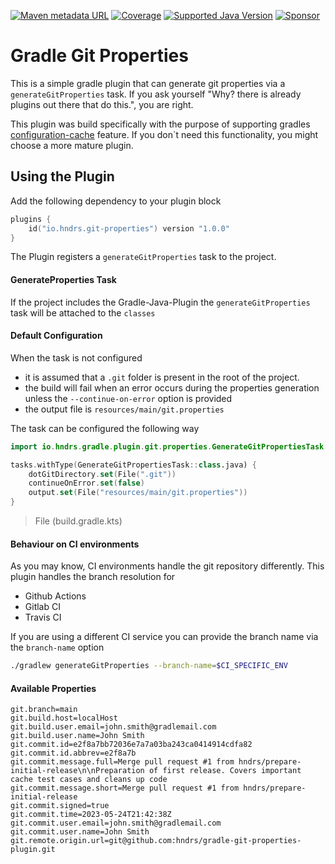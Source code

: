 [![Maven metadata URL](https://img.shields.io/maven-metadata/v?color=green&label=GRADLE%20PLUGIN&metadataUrl=https%3A%2F%2Fplugins.gradle.org%2Fm2%2Fio%2Fhndrs%2Fgit-properties%2Fio.hndrs.git-properties.gradle.plugin%2Fmaven-metadata.xml&style=for-the-badge)](https://plugins.gradle.org/plugin/io.hndrs.git-properties)
[![Coverage](https://img.shields.io/sonar/coverage/hndrs_gradle-git-properties-plugin?server=https%3A%2F%2Fsonarcloud.io&style=for-the-badge)](https://sonarcloud.io/dashboard?id=hndrs_gradle-git-properties-plugin)
[![Supported Java Version](https://img.shields.io/badge/Supported%20Java%20Version-17%2B-informational?style=for-the-badge)]()
[![Sponsor](https://img.shields.io/static/v1?logo=GitHub&label=Sponsor&message=%E2%9D%A4&color=ff69b4&style=for-the-badge)](https://github.com/sponsors/marvinschramm)

# Gradle Git Properties

This is a simple gradle plugin that can generate git properties via a `generateGitProperties` task.
If you ask yourself "Why? there is already plugins out there that do this.", you are right.

This plugin was build specifically with the purpose of supporting
gradles [configuration-cache](https://docs.gradle.org/8.1.1/userguide/configuration_cache.html) feature.
If you don`t need this functionality, you might choose a more mature plugin.

## Using the Plugin

Add the following dependency to your plugin block

```kotlin
plugins {
    id("io.hndrs.git-properties") version "1.0.0"
}
```

The Plugin registers a ```generateGitProperties``` task to the project.

#### GenerateProperties Task

If the project includes the Gradle-Java-Plugin the `generateGitProperties` task will be attached to the
`classes`

#### Default Configuration

When the task is not configured

- it is assumed that a `.git` folder is present in the root of the project.
- the build will fail when an error occurs during the properties generation unless the `--continue-on-error` option is
  provided
- the output file is `resources/main/git.properties`

The task can be configured the following way

```kotlin
import io.hndrs.gradle.plugin.git.properties.GenerateGitPropertiesTask

tasks.withType(GenerateGitPropertiesTask::class.java) {
    dotGitDirectory.set(File(".git"))
    continueOnError.set(false)
    output.set(File("resources/main/git.properties"))
}
```

> File (build.gradle.kts)

#### Behaviour on CI environments

As you may know, CI environments handle the git repository differently.
This plugin handles the branch resolution for

- Github Actions
- Gitlab CI
- Travis CI

If you are using a different CI service you can provide the branch name via the `branch-name` option

```bash
./gradlew generateGitProperties --branch-name=$CI_SPECIFIC_ENV
```

#### Available Properties

```properties
git.branch=main
git.build.host=localHost
git.build.user.email=john.smith@gradlemail.com
git.build.user.name=John Smith
git.commit.id=e2f8a7bb72036e7a7a03ba243ca0414914cdfa82
git.commit.id.abbrev=e2f8a7b
git.commit.message.full=Merge pull request #1 from hndrs/prepare-initial-release\n\nPreparation of first release. Covers important cache test cases and cleans up code
git.commit.message.short=Merge pull request #1 from hndrs/prepare-initial-release
git.commit.signed=true
git.commit.time=2023-05-24T21:42:38Z
git.commit.user.email=john.smith@gradlemail.com
git.commit.user.name=John Smith
git.remote.origin.url=git@github.com:hndrs/gradle-git-properties-plugin.git
```